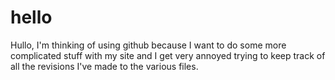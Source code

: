 # hello


Hullo, I'm thinking of using github because I want to do some more complicated stuff with my site and I get very annoyed trying to keep track of all the revisions I've made to the various files.
